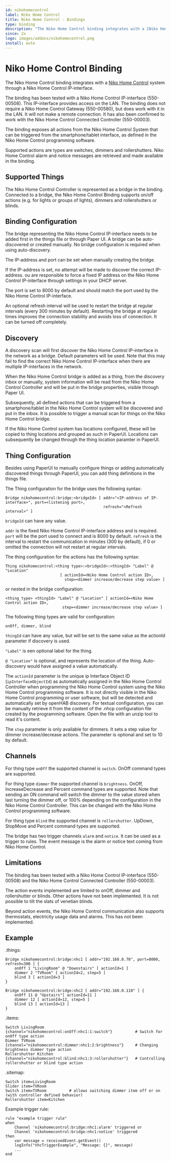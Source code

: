 ```yaml
---
id: nikohomecontrol
label: Niko Home Control
title: Niko Home Control - Bindings
type: binding
description: "The Niko Home Control binding integrates with a [Niko Home Control](http://www.nikohomecontrol.be/) system through a Niko Home Control IP-interface."
since: 2x
logo: images/addons/nikohomecontrol.png
install: auto
---
```


<!-- Attention authors: Do not edit directly. Please add your changes to the appropriate source repository -->

<!-- {% include base.html %} -->

# Niko Home Control Binding

The Niko Home Control binding integrates with a [Niko Home Control](http://www.nikohomecontrol.be/) system through a Niko Home Control IP-interface.

The binding has been tested with a Niko Home Control IP-interface (550-00508).
This IP-interface provides access on the LAN.
The binding does not require a Niko Home Control Gateway (550-00580), but does work with it in the LAN.
It will not make a remote connection.
It has also been confirmed to work with the Niko Home Control Connected Controller (550-00003).

The binding exposes all actions from the Niko Home Control System that can be triggered from the smartphone/tablet interface, as defined in the Niko Home Control programming software.

Supported actions are types are switches, dimmers and rollershutters.
Niko Home Control alarm and notice messages are retrieved and made available in the binding.

## Supported Things

The Niko Home Control Controller is represented as a bridge in the binding.
Connected to a bridge, the Niko Home Control Binding supports on/off actions (e.g. for lights or groups of lights), dimmers and rollershutters or blinds.

## Binding Configuration

The bridge representing the Niko Home Control IP-interface needs to be added first in the things file or through Paper UI.
A bridge can be auto-discovered or created manually.
No bridge configuration is required when using auto-discovery.

The IP-address and port can be set when manually creating the bridge.

If the IP-address is set, no attempt will be made to discover the correct IP-address.
ou are responsible to force a fixed IP address on the Niko Home Control IP-interface through settings in your DHCP server.

The port is set to 8000 by default and should match the port used by the Niko Home Control IP-interface.

An optional refresh interval will be used to restart the bridge at regular intervals (every 300 minutes by default).
Restarting the bridge at regular times improves the connection stability and avoids loss of connection. It can be turned off completely.

## Discovery

A discovery scan will first discover the Niko Home Control IP-interface in the network as a bridge.
Default parameters will be used.
Note that this may fail to find the correct Niko Home Control IP-interface when there are multiple IP-interfaces in the network.

When the Niko Home Control bridge is added as a thing, from the discovery inbox or manually, system information will be read from the Niko Home Control Controller and will be put in the bridge properties, visible through Paper UI.

Subsequently, all defined actions that can be triggered from a smartphone/tablet in the Niko Home Control system will be discovered and put in the inbox.
It is possible to trigger a manual scan for things on the Niko Home Control bridge.

If the Niko Home Control system has locations configured, these will be copied to thing locations and grouped as such in PaperUI.
Locations can subsequently be changed through the thing location paramter in PaperUI.

## Thing Configuration

Besides using PaperUI to manually configure things or adding automatically discovered things through PaperUI, you can add thing definitions in the things file.

The Thing configuration for the bridge uses the following syntax:

```
Bridge nikohomecontrol:bridge:<bridgeId> [ addr="<IP-address of IP-interface>", port=<listening port>,
                                           refresh="<Refresh interval>" ]
```

`bridgeId` can have any value.

`addr` is the fixed Niko Home Control IP-interface address and is required.
`port` will be the port used to connect and is 8000 by default.
`refresh` is the interval to restart the communication in minutes (300 by default), if 0 or omitted the connection will not restart at regular intervals.

The thing configuration for the actions has the following syntax:

```
Thing nikohomecontrol:<thing type>:<bridgeId>:<thingId> "Label" @ "Location"
                        [ actionId=<Niko Home Control action ID>,
                          step=<dimmer increase/decrease step value> ]
```

or nested in the bridge configuration:

```
<thing type> <thingId> "Label" @ "Location" [ actionId=<Niko Home Control action ID>,
                         step=<dimmer increase/decrease step value> ]
```

The following thing types are valid for configuration:

```
onOff, dimmer, blind
```

`thingId` can have any value, but will be set to the same value as the actionId parameter if discovery is used.

`"Label"` is een optional label for the thing.

`@ "Location"` is optional, and represents the location of the thing. Auto-discovery would have assigned a value automatically.

The `actionId` parameter is the unique ip Interface Object ID (`ipInterfaceObjectId`) as automatically assigned in the Niko Home Control Controller when programming the Niko Home Control system using the Niko Home Control programming software.
It is not directly visible in the Niko Home Control programming or user software, but will be detected and automatically set by openHAB discovery.
For textual configuration, you can be manually retrieve it from the content of the .nhcp configuration file created by the programming software.
Open the file with an unzip tool to read it's content.

The `step` parameter is only available for dimmers.
It sets a step value for dimmer increase/decrease actions. The parameter is optional and set to 10 by default.

## Channels

For thing type `onOff` the supported channel is `switch`.
OnOff command types are supported.

For thing type `dimmer` the supported channel is `brightness`.
OnOff, IncreaseDecrease and Percent command types are supported.
Note that sending an ON command will switch the dimmer to the value stored when last turning the dimmer off, or 100% depending on the configuration in the Niko Home Control Controller.
This can be changed with the Niko Home Control programming software.

For thing type `blind` the supported channel is `rollershutter`. UpDown, StopMove and Percent command types are supported.

The bridge has two trigger channels `alarm` and `notice`.
It can be used as a trigger to rules. The event message is the alarm or notice text coming from Niko Home Control.

## Limitations

The binding has been tested with a Niko Home Control IP-interface (550-00508) and the Niko Home Control Connected Controller (550-00003).

The action events implemented are limited to onOff, dimmer and rollershutter or blinds.
Other actions have not been implemented.
It is not possible to tilt the slats of venetian blinds.

Beyond action events, the Niko Home Control communication also supports thermostats, electricity usage data and alarms.
This has not been implemented.

## Example

.things:

```
Bridge nikohomecontrol:bridge:nhc1 [ addr="192.168.0.70", port=8000, refresh=300 ] {
    onOff 1 "LivingRoom" @ "Downstairs" [ actionId=1 ]
    dimmer 2 "TVRoom" [ actionId=2, step=5 ]
    blind 3 [ actionId=3 ]
}

Bridge nikohomecontrol:bridge:nhc2 [ addr="192.168.0.110" ] {
    onOff 11 @ "Upstairs"[ actionId=11 ]
    dimmer 12 [ actionId=12, step=5 ]
    blind 13 [ actionId=13 ]
}
```

.items:

```
Switch LivingRoom       {channel="nikohomecontrol:onOff:nhc1:1:switch"}          # Switch for onOff type action
Dimmer TVRoom           {channel="nikohomecontrol:dimmer:nhc1:2:brightness"}     # Changing brightness dimmer type action
Rollershutter Kitchen   {channel="nikohomecontrol:blind:nhc1:3:rollershutter"}   # Controlling rollershutter or blind type action
```

.sitemap:

```
Switch item=LivingRoom
Slider item=TVRoom
Switch item=TVRoom          # allows switching dimmer item off or on (with controller defined behavior)
Rollershutter item=Kitchen
```

Example trigger rule:

```
rule "example trigger rule"
when
    Channel 'nikohomecontrol:bridge:nhc1:alarm' triggered or
    Channel 'nikohomecontrol:bridge:nhc1:notice' triggered
then
    var message = receivedEvent.getEvent()
    logInfo("nhcTriggerExample", "Message: {}", message)
    ...
end
```
